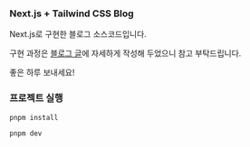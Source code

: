 ### Next.js + Tailwind CSS Blog

Next.js로 구현한 블로그 소스코드입니다.

구현 과정은 [블로그 글](wwww.naver.com)에 자세하게 작성해 두었으니 참고 부탁드립니다.

좋은 하루 보내세요!

### 프로젝트 실행

```bash
pnpm install
```

```bash
pnpm dev
```
